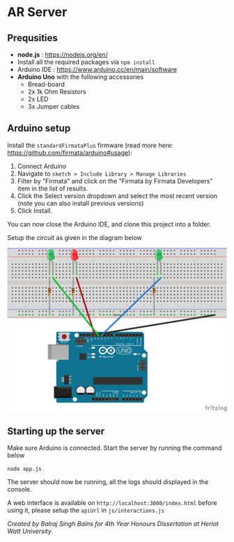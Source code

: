 AR Server
===

Prequsities
---
- **node.js** : https://nodejs.org/en/
- Install all the required packages via `npm install`
- Arduino IDE : https://www.arduino.cc/en/main/software
- **Arduino Uno** with the following accessories
    - Bread-board
    - 2x 1k Ohm Resistors
    - 2x LED
    - 3x Jumper cables

Arduino setup
---

Install the `standardFirmataPlus` firmware (read more here: https://github.com/firmata/arduino#usage):
1. Connect Arduino
2. Navigate to `sketch > Include Library > Manage Libraries`
3. Filter by "Firmata" and click on the "Firmata by Firmata Developers" item in the list of results.
4. Click the Select version dropdown and select the most recent version (note you can also install previous versions)
5. Click Install.

You can now close the Arduino IDE, and clone this project into a folder.

Setup the circuit as given in the diagram below

![Circuit sketch](./ARServer_bb_v2.png)

Starting up the server
---

Make sure Arduino is connected. Start the server by running the command below
```
node app.js
```

The server should now be running, all the logs should displayed in the console.

A web interface is available on `http://localhost:3000/index.html` before using it, please setup the `apiUrl` in `js/interactions.js`


*Created by Balraj Singh Bains for 4th Year Honours Dissertation at Heriot Watt University.*